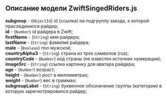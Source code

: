 ## Описание модели ZwiftSingedRiders.js

**subgroup** - (`ObjectId`) id (ссылка) на подгруппу заезда, к которой присоединился райдер;  
**id** - (`Number`) id райдера в Zwift;  
**firstName** - (`String`) имя райдера;  
**lastName** - (`String`) фамилия райдера;  
**male** - (`Boolean`) пол мужской;  
**countryAlpha3** - (`String`) страна из трех символов (rus);  
**countryCode** - (`Number`) код страны (не известен источник нумерации);  
**imageSrc** - (`String`) ссылка картинку для аватара райдера;  
**age** - (`Number`) возраст;  
**height** - (`Number`) рост в миллиметрах;  
**weight** - (`Number`) вес в граммах;  
**subgroupLabel** - (`String`) буквенное обозначение группы (категории) в которую
зарегистрировался райдер;
